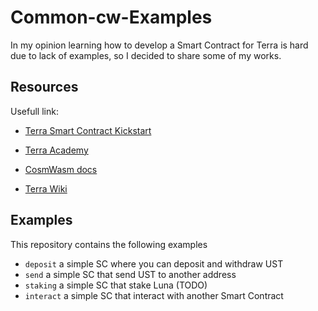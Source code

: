# Common-cw-Examples

In my opinion learning how to develop a Smart Contract for Terra is hard due to lack of examples, so I decided to share some of my works.

## Resources

Usefull link:

- [Terra Smart Contract Kickstart](https://medium.com/terra-money/terra-smart-contract-kickstart-ae1c957a098c)

- [Terra Academy](https://academy.terra.money/courses/cosmwasm-smart-contracts-i)

- [CosmWasm docs](https://docs.cosmwasm.com/docs/1.0/)

- [Terra Wiki](https://terrawiki.org/en/home)


## Examples

This repository contains the following examples

- `deposit` a simple SC where you can deposit and withdraw UST
- `send` a simple SC that send UST to another address
- `staking` a simple SC that stake Luna (TODO)
- `interact` a simple SC that interact with another Smart Contract


